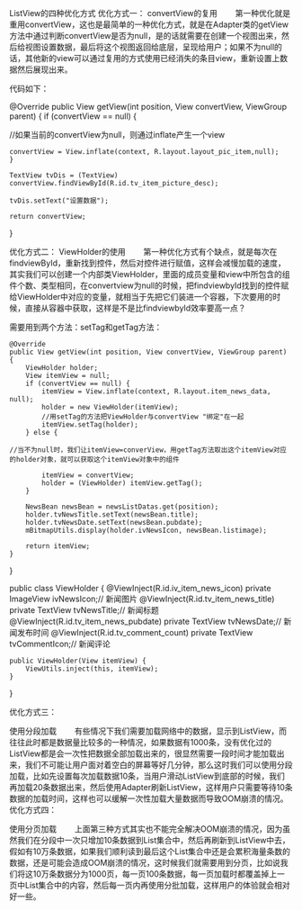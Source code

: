 ListView的四种优化方式
优化方式一：
convertView的复用
  第一种优化就是重用convertView，这也是最简单的一种优化方式，就是在Adapter类的getView方法中通过判断convertView是否为null，是的话就需要在创建一个视图出来，然后给视图设置数据，最后将这个视图返回给底层，呈现给用户；如果不为null的话，其他新的view可以通过复用的方式使用已经消失的条目view，重新设置上数据然后展现出来。

代码如下：

@Override
public View getView(int position, View convertView, ViewGroup parent) {
    if (convertView == null) {

//如果当前的convertView为null，则通过inflate产生一个view

    convertView = View.inflate(context, R.layout.layout_pic_item,null);
    }

    TextView tvDis = (TextView) convertView.findViewById(R.id.tv_item_picture_desc);

    tvDis.setText("设置数据");

    return convertView;
}


优化方式二：
ViewHolder的使用
  第一种优化方式有个缺点，就是每次在findviewById，重新找到控件，然后对控件进行赋值，这样会减慢加载的速度，其实我们可以创建一个内部类ViewHolder，里面的成员变量和view中所包含的组件个数、类型相同，在convertview为null的时候，把findviewbyId找到的控件赋给ViewHolder中对应的变量，就相当于先把它们装进一个容器，下次要用的时候，直接从容器中获取，这样是不是比findviewbyId效率要高一点？

需要用到两个方法：setTag和getTag方法：

    @Override
    public View getView(int position, View convertView, ViewGroup parent) {
        ViewHolder holder;
        View itemView = null;
        if (convertView == null) {
            itemView = View.inflate(context, R.layout.item_news_data, null);
            holder = new ViewHolder(itemView);
            //用setTag的方法把ViewHolder与convertView "绑定"在一起
            itemView.setTag(holder);
        } else {

    //当不为null时，我们让itemView=converView，用getTag方法取出这个itemView对应的holder对象，就可以获取这个itemView对象中的组件

            itemView = convertView;
            holder = (ViewHolder) itemView.getTag();
        }

        NewsBean newsBean = newsListDatas.get(position);
        holder.tvNewsTitle.setText(newsBean.title);
        holder.tvNewsDate.setText(newsBean.pubdate);
        mBitmapUtils.display(holder.ivNewsIcon, newsBean.listimage);

        return itemView;
    }

}

public class ViewHolder {
    @ViewInject(R.id.iv_item_news_icon)
    private ImageView ivNewsIcon;// 新闻图片
    @ViewInject(R.id.tv_item_news_title)
    private TextView tvNewsTitle;// 新闻标题
    @ViewInject(R.id.tv_item_news_pubdate)
    private TextView tvNewsDate;// 新闻发布时间
    @ViewInject(R.id.tv_comment_count)
    private TextView tvCommentIcon;// 新闻评论

    public ViewHolder(View itemView) {
        ViewUtils.inject(this, itemView);
    }
}


优化方式三：

使用分段加载 
  有些情况下我们需要加载网络中的数据，显示到ListView，而往往此时都是数据量比较多的一种情况，如果数据有1000条，没有优化过的ListView都是会一次性把数据全部加载出来的，很显然需要一段时间才能加载出来，我们不可能让用户面对着空白的屏幕等好几分钟，那么这时我们可以使用分段加载，比如先设置每次加载数据10条，当用户滑动ListView到底部的时候，我们再加载20条数据出来，然后使用Adapter刷新ListView，这样用户只需要等待10条数据的加载时间，这样也可以缓解一次性加载大量数据而导致OOM崩溃的情况。
优化方式四：

使用分页加载 
  上面第三种方式其实也不能完全解决OOM崩溃的情况，因为虽然我们在分段中一次只增加10条数据到List集合中，然后再刷新到ListView中去，假如有10万条数据，如果我们顺利读到最后这个List集合中还是会累积海量条数的数据，还是可能会造成OOM崩溃的情况，这时候我们就需要用到分页，比如说我们将这10万条数据分为1000页，每一页100条数据，每一页加载时都覆盖掉上一页中List集合中的内容，然后每一页内再使用分批加载，这样用户的体验就会相对好一些。
